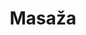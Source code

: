 ---
title: Masaža
vrsta:
  - vrstaUsluge: Queen masaža 1h (relax masaža cijelog tijela, glave i lica)
    cenaUsluge: 50 KM
  - vrstaUsluge: Relax masaža cijelog tijela (50 min)
    cenaUsluge: 45 KM
  - vrstaUsluge: Relax masaža leđa (30 min)
    cenaUsluge: 25 KM
  - vrstaUsluge: Relax masaža nogu (20 min)
    cenaUsluge: 20 KM
  - vrstaUsluge: Relax masaža ruku (10 min)
    cenaUsluge: 15 KM
  - vrstaUsluge: Masaža glave i lica (10 min)
    cenaUsluge: 10 KM
---